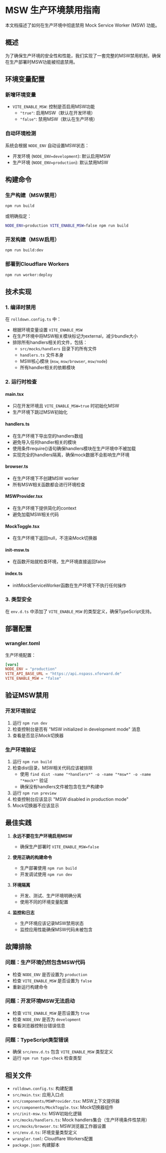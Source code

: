 # MSW 生产环境禁用指南

本文档描述了如何在生产环境中彻底禁用 Mock Service Worker (MSW) 功能。

## 概述

为了确保生产环境的安全性和性能，我们实现了一套完整的MSW禁用机制，确保在生产部署时MSW功能被彻底禁用。

## 环境变量配置

### 新增环境变量

- `VITE_ENABLE_MSW`: 控制是否启用MSW功能
  - `"true"`: 启用MSW（默认在开发环境）
  - `"false"`: 禁用MSW（默认在生产环境）

### 自动环境检测

系统会根据 `NODE_ENV` 自动设置MSW状态：
- 开发环境 (`NODE_ENV=development`): 默认启用MSW
- 生产环境 (`NODE_ENV=production`): 默认禁用MSW

## 构建命令

### 生产构建（MSW禁用）
```bash
npm run build
```
或明确指定：
```bash
NODE_ENV=production VITE_ENABLE_MSW=false npm run build
```

### 开发构建（MSW启用）
```bash
npm run build:dev
```

### 部署到Cloudflare Workers
```bash
npm run worker:deploy
```

## 技术实现

### 1. 编译时禁用

在 `rolldown.config.ts` 中：
- 根据环境变量设置 `VITE_ENABLE_MSW`
- 在生产环境中将MSW相关模块标记为external，减少bundle大小
- 排除所有handlers相关的文件，包括：
  - `src/mocks/handlers` 目录下的所有文件
  - `handlers.ts` 文件本身
  - MSW核心模块 (`msw`, `msw/browser`, `msw/node`)
  - 所有handler相关的依赖模块

### 2. 运行时检查

#### main.tsx
- 只在开发环境且 `VITE_ENABLE_MSW=true` 时初始化MSW
- 生产环境下跳过MSW初始化

#### handlers.ts
- 在生产环境下导出空的handlers数组
- 避免导入任何handler相关的模块
- 使用条件require()语句确保handlers模块在生产环境中不被加载
- 实现完全的handlers隔离，确保mock数据不会影响生产环境

#### browser.ts
- 在生产环境下不创建MSW worker
- 所有MSW相关函数都会进行环境检查

#### MSWProvider.tsx
- 在生产环境下提供简化的context
- 避免加载MSW相关代码

#### MockToggle.tsx
- 在生产环境下返回null，不渲染Mock切换器

#### init-msw.ts
- 在函数开始就检查环境，生产环境直接返回false

#### index.ts
- initMockServiceWorker函数在生产环境下不执行任何操作

### 3. 类型安全

在 `env.d.ts` 中添加了 `VITE_ENABLE_MSW` 的类型定义，确保TypeScript支持。

## 部署配置

### wrangler.toml
生产环境配置：
```toml
[vars]
NODE_ENV = "production"
VITE_API_BASE_URL = "https://api.nspass.xforward.de"
VITE_ENABLE_MSW = "false"
```

## 验证MSW禁用

### 开发环境验证
1. 运行 `npm run dev`
2. 检查控制台是否有 "MSW initialized in development mode" 消息
3. 查看是否显示Mock切换器

### 生产环境验证
1. 运行 `npm run build`
2. 检查dist目录，MSW相关代码应该被排除
   - 使用 `find dist -name "*handlers*" -o -name "*msw*" -o -name "*mock*"` 验证
   - 确保没有handlers文件被包含在生产构建中
3. 运行 `npm run preview`
4. 检查控制台应该显示 "MSW disabled in production mode"
5. Mock切换器不应该显示

## 最佳实践

1. **永远不要在生产环境启用MSW**
   - 确保生产部署时 `VITE_ENABLE_MSW=false`

2. **使用正确的构建命令**
   - 生产部署使用 `npm run build`
   - 开发调试使用 `npm run dev`

3. **环境隔离**
   - 开发、测试、生产环境明确分离
   - 使用不同的环境变量配置

4. **监控和日志**
   - 生产环境应该记录MSW禁用状态
   - 监控应用性能确保MSW代码未被包含

## 故障排除

### 问题：生产环境仍然包含MSW代码
- 检查 `NODE_ENV` 是否设置为 `production`
- 检查 `VITE_ENABLE_MSW` 是否设置为 `false`
- 重新运行构建命令

### 问题：开发环境MSW无法启动
- 检查 `VITE_ENABLE_MSW` 是否设置为 `true`
- 检查 `NODE_ENV` 是否为 `development`
- 查看浏览器控制台错误信息

### 问题：TypeScript类型错误
- 确保 `src/env.d.ts` 包含 `VITE_ENABLE_MSW` 类型定义
- 运行 `npm run type-check` 检查类型

## 相关文件

- `rolldown.config.ts`: 构建配置
- `src/main.tsx`: 应用入口点
- `src/components/MSWProvider.tsx`: MSW上下文提供器
- `src/components/MockToggle.tsx`: Mock切换器组件
- `src/init-msw.ts`: MSW初始化逻辑
- `src/mocks/handlers.ts`: Mock handlers集合（生产环境条件性禁用）
- `src/mocks/browser.ts`: MSW浏览器工作器设置
- `src/env.d.ts`: 环境变量类型定义
- `wrangler.toml`: Cloudflare Workers配置
- `package.json`: 构建脚本
